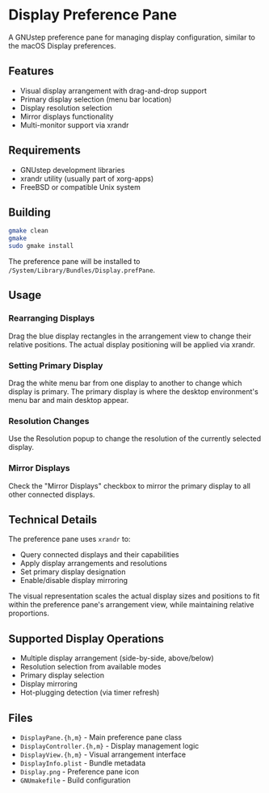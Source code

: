 # Display Preference Pane

A GNUstep preference pane for managing display configuration, similar to the macOS Display preferences.

## Features

- Visual display arrangement with drag-and-drop support
- Primary display selection (menu bar location)
- Display resolution selection
- Mirror displays functionality
- Multi-monitor support via xrandr

## Requirements

- GNUstep development libraries
- xrandr utility (usually part of xorg-apps)
- FreeBSD or compatible Unix system

## Building

```sh
gmake clean
gmake
sudo gmake install
```

The preference pane will be installed to `/System/Library/Bundles/Display.prefPane`.

## Usage

### Rearranging Displays

Drag the blue display rectangles in the arrangement view to change their relative positions. The actual display positioning will be applied via xrandr.

### Setting Primary Display

Drag the white menu bar from one display to another to change which display is primary. The primary display is where the desktop environment's menu bar and main desktop appear.

### Resolution Changes

Use the Resolution popup to change the resolution of the currently selected display.

### Mirror Displays

Check the "Mirror Displays" checkbox to mirror the primary display to all other connected displays.

## Technical Details

The preference pane uses `xrandr` to:
- Query connected displays and their capabilities
- Apply display arrangements and resolutions
- Set primary display designation
- Enable/disable display mirroring

The visual representation scales the actual display sizes and positions to fit within the preference pane's arrangement view, while maintaining relative proportions.

## Supported Display Operations

- Multiple display arrangement (side-by-side, above/below)
- Resolution selection from available modes
- Primary display selection
- Display mirroring
- Hot-plugging detection (via timer refresh)

## Files

- `DisplayPane.{h,m}` - Main preference pane class
- `DisplayController.{h,m}` - Display management logic  
- `DisplayView.{h,m}` - Visual arrangement interface
- `DisplayInfo.plist` - Bundle metadata
- `Display.png` - Preference pane icon
- `GNUmakefile` - Build configuration
